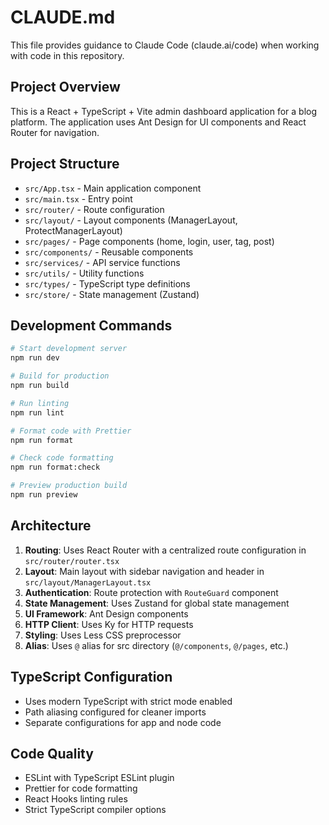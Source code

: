# CLAUDE.md

This file provides guidance to Claude Code (claude.ai/code) when working with code in this repository.

## Project Overview

This is a React + TypeScript + Vite admin dashboard application for a blog platform. The application uses Ant Design for UI components and React Router for navigation.

## Project Structure

- `src/App.tsx` - Main application component
- `src/main.tsx` - Entry point
- `src/router/` - Route configuration
- `src/layout/` - Layout components (ManagerLayout, ProtectManagerLayout)
- `src/pages/` - Page components (home, login, user, tag, post)
- `src/components/` - Reusable components
- `src/services/` - API service functions
- `src/utils/` - Utility functions
- `src/types/` - TypeScript type definitions
- `src/store/` - State management (Zustand)

## Development Commands

```bash
# Start development server
npm run dev

# Build for production
npm run build

# Run linting
npm run lint

# Format code with Prettier
npm run format

# Check code formatting
npm run format:check

# Preview production build
npm run preview
```

## Architecture

1. **Routing**: Uses React Router with a centralized route configuration in `src/router/router.tsx`
2. **Layout**: Main layout with sidebar navigation and header in `src/layout/ManagerLayout.tsx`
3. **Authentication**: Route protection with `RouteGuard` component
4. **State Management**: Uses Zustand for global state management
5. **UI Framework**: Ant Design components
6. **HTTP Client**: Uses Ky for HTTP requests
7. **Styling**: Uses Less CSS preprocessor
8. **Alias**: Uses `@` alias for src directory (`@/components`, `@/pages`, etc.)

## TypeScript Configuration

- Uses modern TypeScript with strict mode enabled
- Path aliasing configured for cleaner imports
- Separate configurations for app and node code

## Code Quality

- ESLint with TypeScript ESLint plugin
- Prettier for code formatting
- React Hooks linting rules
- Strict TypeScript compiler options